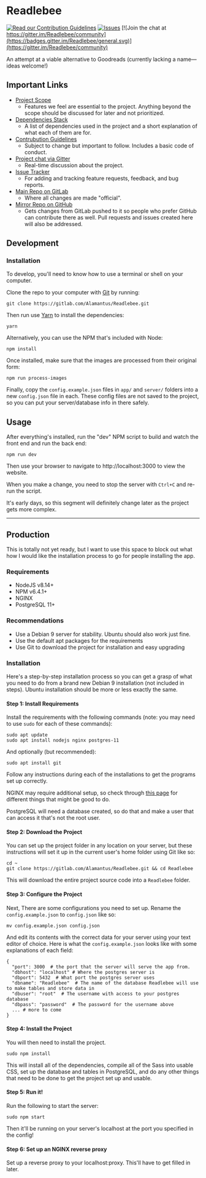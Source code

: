 # Readlebee

[![Read our Contribution Guidelines](https://badges.frapsoft.com/os/v1/open-source.svg?v=102)](./CONTRIBUTING.md) [![Issues](https://img.shields.io/github/issues/Alamantus/Readlebee.svg)](https://gitlab.com/Alamantus/Readlebee/issues) [![Join the chat at https://gitter.im/Readlebee/community](https://badges.gitter.im/Readlebee/general.svg)](https://gitter.im/Readlebee/community)

An attempt at a viable alternative to Goodreads (currently lacking a name—ideas welcome!)

## Important Links

- [Project Scope](https://gitlab.com/Alamantus/Readlebee/wikis/Project-Scope)
  - Features we feel are essential to the project. Anything beyond the scope should be discussed for later and not prioritized.
- [Dependencies Stack](https://gitlab.com/Alamantus/Readlebee/wikis/Dependencies-Stack)
  - A list of dependencies used in the project and a short explanation of what each of them are for.
- [Contrubution Guidelines](./CONTRIBUTING.md)
  - Subject to change but important to follow. Includes a basic code of conduct.
- [Project chat via Gitter](https://gitter.io/Readlebee)
  - Real-time discussion about the project.
- [Issue Tracker](https://gitlab.com/Alamantus/Readlebee/issues)
  - For adding and tracking feature requests, feedback, and bug reports.
- [Main Repo on GitLab](https://gitlab.com/Alamantus/Readlebee)
  - Where all changes are made "official".
- [Mirror Repo on GitHub](https://github.com/Alamantus/Readlebee)
  - Gets changes from GitLab pushed to it so people who prefer GitHub can contribute there as well. Pull requests and issues created here will also be addressed.

## Development

### Installation

To develop, you'll need to know how to use a terminal or shell on your computer.

Clone the repo to your computer with [Git](https://git-scm.com/) by running:

```
git clone https://gitlab.com/Alamantus/Readlebee.git
```

Then run use [Yarn](https://yarnpkg.com) to install the dependencies:

```
yarn
```

Alternatively, you can use the NPM that's included with Node:

```
npm install
```

Once installed, make sure that the images are processed from their original form:

```
npm run process-images
```

Finally, copy the `config.example.json` files in `app/` and `server/` folders into a new `config.json` file in each.
These config files are not saved to the project, so you can put your server/database info in there safely.

## Usage

After everything's installed, run the "dev" NPM script to build and watch the front end and run the back end:

```
npm run dev
```

Then use your browser to navigate to http://localhost:3000 to view the website.

When you make a change, you need to stop the server with `Ctrl+C` and re-run the script.

It's early days, so this segment will definitely change later as the project gets more complex.

---

## Production

This is totally not yet ready, but I want to use this space to block out what how I would like the installation process
to go for people installing the app.

### Requirements

- NodeJS v8.14+
- NPM v6.4.1+
- NGINX
- PostgreSQL 11+

### Recommendations

- Use a Debian 9 server for stability. Ubuntu should also work just fine.
- Use the default apt packages for the requirements
- Use Git to download the project for installation and easy upgrading

### Installation

Here's a step-by-step installation process so you can get a grasp of what you need to do from a brand new
Debian 9 installation (not included in steps). Ubuntu installation should be more or less exactly the same.

#### Step 1: Install Requirements

Install the requirements with the following commands (note: you may need to use `sudo` for each of these commands):

```
sudo apt update
sudo apt install nodejs nginx postgres-11
```

And optionally (but recommended):
```
sudo apt install git
```

Follow any instructions during each of the installations to get the programs set up correctly.

NGINX may require additional setup, so check through [this page](https://www.digitalocean.com/community/tutorials/how-to-install-nginx-on-debian-9) for different things that might be good to do.

PostgreSQL will need a database created, so do that and make a user that can access it that's not the root user.

#### Step 2: Download the Project

You can set up the project folder in any location on your server, but these instructions will set it up in
the current user's home folder using Git like so:

```
cd ~
git clone https://gitlab.com/Alamantus/Readlebee.git && cd Readlebee
```

This will download the entire project source code into a `Readlebee` folder.

#### Step 3: Configure the Project

Next, There are some configurations you need to set up. Rename the `config.example.json` to `config.json` like so:

```
mv config.example.json config.json
```

And edit its contents with the correct data for your server using your text editor of choice. Here is what
the `config.example.json` looks like with some explanations of each field:

```
{
  "port": 3000  # the port that the server will serve the app from.
  "dbhost": "localhost" # Where the postgres server is
  "dbport": 5432  # What port the postgres server uses
  "dbname": "Readlebee"  # The name of the database Readlebee will use to make tables and store data in
  "dbuser": "root"  # The username with access to your postgres database
  "dbpass": "password"  # The password for the username above
  ... # more to come
}
```

#### Step 4: Install the Project

You will then need to install the project.

```
sudo npm install
```

This will install all of the dependencies, compile all of the Sass into usable CSS, set up the database and tables in PostgreSQL,
and do any other things that need to be done to get the project set up and usable.

#### Step 5: Run it!

Run the following to start the server:

```
sudo npm start
```

Then it'll be running on your server's localhost at the port you specified in the config!

#### Step 6: Set up an NGINX reverse proxy

Set up a reverse proxy to your localhost:proxy. This'll have to get filled in later.
